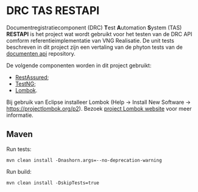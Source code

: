 # DRC TAS RESTAPI

Documentregistratiecomponent (DRC) **T**est **A**utomation **S**ystem (TAS) **RESTAPI** is het project wat wordt gebruikt voor het testen van de DRC API comform referentieimplementatie van VNG Realisatie. De unit tests beschreven in dit project zijn een vertaling van de phyton tests van de [documenten api](https://github.com/VNG-Realisatie/documenten-api/tree/stable/1.0.x/src/drc/api/tests) repository.

De volgende componenten worden in dit project gebruikt:

* [RestAssured](https://rest-assured.io); 
* [TestNG](https://testng.org);
* [Lombok](https://projectlombok.org).

Bij gebruik van Eclipse installeer Lombok (Help -> Install New Software -> https://projectlombok.org/p2). Bezoek [project Lombok website](https://projectlombok.org/setup/eclipse) voor meer informatie.

## Maven

Run tests:

```
mvn clean install -Dnashorn.args=--no-deprecation-warning
```

Run build:

```
mvn clean install -DskipTests=true
```